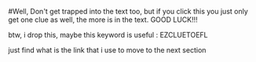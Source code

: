 #Well, Don't get trapped into the text too, but if you click this you just only get one clue as well, the more is in the text. GOOD LUCK!!!







btw, i drop this, maybe this keyword is useful : EZCLUETOEFL

just find what is the link that i use to move to the next section
